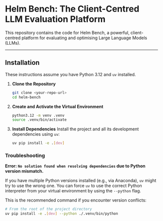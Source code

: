 # Helm Bench: The Client-Centred LLM Evaluation Platform

This repository contains the code for Helm Bench, a powerful, client-centred platform for evaluating and optimising Large Language Models (LLMs).

---

## Installation

These instructions assume you have Python 3.12 and `uv` installed.

1.  **Clone the Repository**
    ```bash
    git clone <your-repo-url>
    cd helm-bench
    ```

2.  **Create and Activate the Virtual Environment**
    ```bash
    python3.12 -m venv .venv
    source .venv/bin/activate
    ```

3.  **Install Dependencies**
    Install the project and all its development dependencies using `uv`:
    ```bash
    uv pip install -e .[dev]
    ```

### Troubleshooting

**Error: `No solution found when resolving dependencies` due to Python version mismatch.**

If you have multiple Python versions installed (e.g., via Anaconda), `uv` might try to use the wrong one. You can force `uv` to use the correct Python interpreter from your virtual environment by using the `--python` flag.

This is the recommended command if you encounter version conflicts:

```bash
# From the root of the project directory
uv pip install -e .[dev] --python ./.venv/bin/python
```
